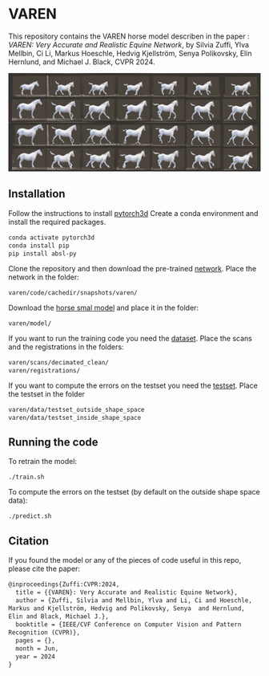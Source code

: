 # VAREN
This repository contains the VAREN horse model describen in the paper : _VAREN: Very Accurate and Realistic Equine Network_, by Silvia Zuffi, Ylva Mellbin, Ci Li, Markus Hoeschle, Hedvig Kjellström, Senya Polikovsky, Elin Hernlund, and Michael J. Black, CVPR 2024. 

![teaser](./teaser_larger1.png)

## Installation
Follow the instructions to install [pytorch3d](https://github.com/facebookresearch/pytorch3d/tree/main)
Create a conda environment and install the required packages.
```
conda activate pytorch3d
conda install pip
pip install absl-py
```
Clone the repository and then download the pre-trained [network](https://).
Place the network in the folder:
```
varen/code/cachedir/snapshots/varen/
```
Download the [horse smal model](https://) and place it in the folder:
```
varen/model/
```
If you want to run the training code you need the [dataset](https://).
Place the scans and the registrations in the folders:
```
varen/scans/decimated_clean/
varen/registrations/
```
If you want to compute the errors on the testset you need the [testset](https://).
Place the testset in the folder
```
varen/data/testset_outside_shape_space
varen/data/testset_inside_shape_space
```



## Running the code
To retrain the model:
```
./train.sh
```
To compute the errors on the testset (by default on the outside shape space data):
```
./predict.sh
```



## Citation

If you found the model or any of the pieces of code useful in this repo, please cite the paper:

```
@inproceedings{Zuffi:CVPR:2024,  
  title = {{VAREN}: Very Accurate and Realistic Equine Network},  
  author = {Zuffi, Silvia and Mellbin, Ylva and Li, Ci and Hoeschle, Markus and Kjellström, Hedvig and Polikovsky, Senya  and Hernlund, Elin and Black, Michael J.},  
  booktitle = {IEEE/CVF Conference on Computer Vision and Pattern Recognition (CVPR)},  
  pages = {},
  month = Jun,
  year = 2024
}










